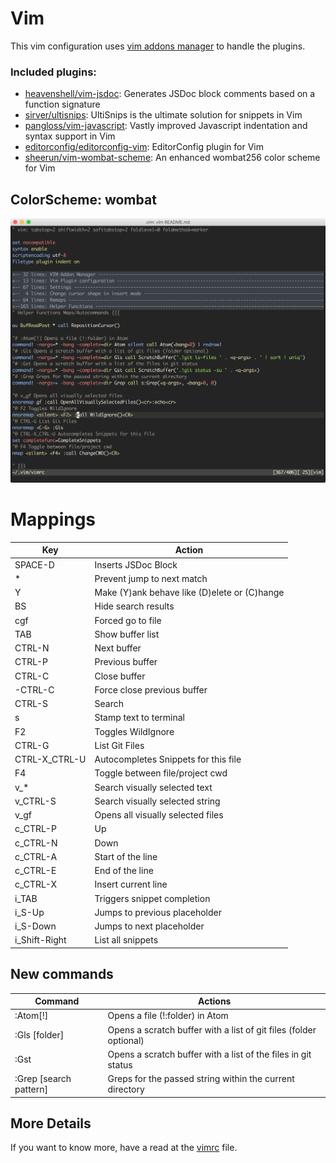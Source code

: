 # Vim

This vim configuration uses [vim addons manager](https://github.com/MarcWeber/vim-addon-manager)
to handle the plugins.

### Included plugins:
- [heavenshell/vim-jsdoc](http://github.com/heavenshell/vim-jsdoc): Generates JSDoc block comments based on a function signature
- [sirver/ultisnips](http://github.com/sirver/ultisnips): UltiSnips is the ultimate solution for snippets in Vim
- [pangloss/vim-javascript](http://github.com/pangloss/vim-javascript): Vastly improved Javascript indentation and syntax support in Vim
- [editorconfig/editorconfig-vim](http://github.com/editorconfig/editorconfig-vim): EditorConfig plugin for Vim
- [sheerun/vim-wombat-scheme](http://github.com/sheerun/vim-wombat-scheme): An enhanced wombat256 color scheme for Vim


## ColorScheme: wombat
![wombat](wombat.png)

# Mappings
|Key|Action|
|---|------|
|SPACE-D| Inserts JSDoc Block|
|*| Prevent jump to next match|
|Y| Make (Y)ank behave like (D)elete or (C)hange|
|BS| Hide search results|
|cgf| Forced go to file|
|TAB| Show buffer list|
|CTRL-N| Next buffer|
|CTRL-P| Previous buffer|
|CTRL-C| Close buffer|
|<Leader>-CTRL-C| Force close previous buffer|
|CTRL-S| Search|
|s| Stamp text to terminal|
|F2| Toggles WildIgnore|
|CTRL-G| List Git Files|
|CTRL-X_CTRL-U| Autocompletes Snippets for this file|
|F4| Toggle between file/project cwd|
|v_*| Search visually selected text|
|v_CTRL-S| Search visually selected string|
|v_gf| Opens all visually selected files|
|c_CTRL-P| Up|
|c_CTRL-N| Down|
|c_CTRL-A| Start of the line|
|c_CTRL-E| End of the line|
|c_CTRL-X| Insert current line|
|i_TAB| Triggers snippet completion|
|i_S-Up| Jumps to previous placeholder|
|i_S-Down| Jumps to next placeholder|
|i_Shift-Right| List all snippets|

## New commands
|Command| Actions |
|-------|---------|
|:Atom[!]| Opens a file (!:folder) in Atom
|:Gls [folder]| Opens a scratch buffer with a list of git files (folder optional)
|:Gst| Opens a scratch buffer with a list of the files in git status
|:Grep [search pattern]| Greps for the passed string within the current directory

## More Details
If you want to know more, have a read at the [vimrc](vimrc) file.
